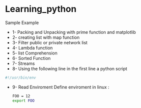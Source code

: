 # Learning_python
Sample Example

* 1- Packing and Unpacking with prime function and matplotlib
* 2- creating list with map function
* 3- Filter public or private network list
* 4- Lambda function
* 5- list Comprehension
* 6- Sorted Function
* 7- Streams
* 8- Using the following line in the first line a python script
```bash
#!/usr/bin/env
```
* 9- Read Enviroment
    Define enviroment in linux :
    ```bash
    FOO = 12
    export FOO
    ```
